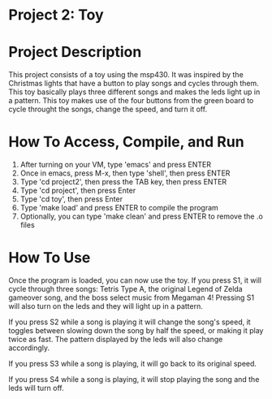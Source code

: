 Project 2: Toy
==============

# Project Description

This project consists of a toy using the msp430. It was inspired by the
Christmas lights that have a button to play songs and cycles through
them. This toy basically plays three different songs and makes the leds light
up in a pattern. This toy makes use of the four buttons from the green board
to cycle throught the songs, change the speed, and turn it off.

# How To Access, Compile, and Run

1) After turning on your VM, type 'emacs' and press ENTER
2) Once in emacs, press M-x, then type 'shell', then press ENTER
3) Type 'cd project2', then press the TAB key, then press ENTER
4) Type 'cd project', then press Enter
5) Type 'cd toy', then press Enter
6) Type 'make load' and press ENTER to compile the program
7) Optionally, you can type 'make clean' and press ENTER to remove the .o files

# How To Use

Once the program is loaded, you can now use the toy.
If you press S1, it will cycle through three songs: Tetris Type A, the
original Legend of Zelda gameover song, and the boss select music from Megaman
4! Pressing S1 will also turn on the leds and they will light up in a pattern.

If you press S2 while a song is playing it will change the song's speed, it toggles between slowing
down the song by half the speed, or making it play twice as fast. The pattern
displayed by the leds will also change accordingly.

If you press S3 while a song is playing, it will go back to its original
speed.

If you press S4 while a song is playing, it will stop playing the song and the
leds will turn off.
